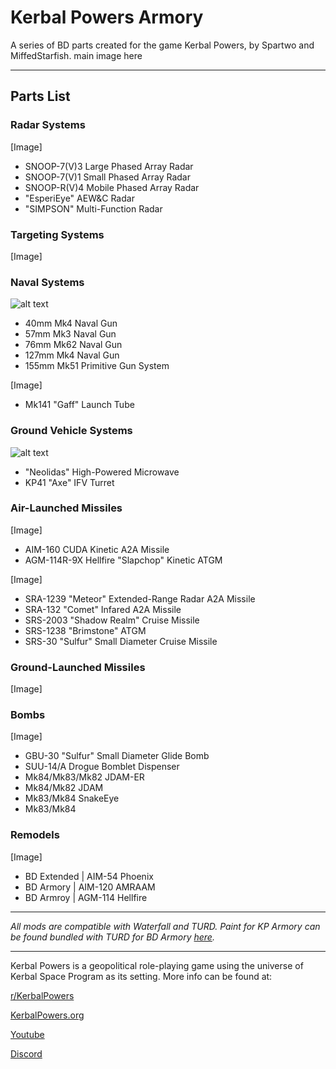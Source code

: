 # Kerbal Powers Armory
A series of BD parts created for the game Kerbal Powers, by Spartwo and MiffedStarfish.
main image here

-------------------------------------------------------
## Parts List

### Radar Systems
[Image]
* SNOOP-7(V)3 Large Phased Array Radar
* SNOOP-7(V)1 Small Phased Array Radar
* SNOOP-R(V)4 Mobile Phased Array Radar
* "EsperiEye" AEW&C Radar
* "SIMPSON" Multi-Function Radar
  
### Targeting Systems
[Image]

### Naval Systems
![alt text](https://wiki.kerbalpowers.org/images/e/ec/KP_Armory_2.png)
* 40mm Mk4 Naval Gun
* 57mm Mk3 Naval Gun
* 76mm Mk62 Naval Gun
* 127mm Mk4 Naval Gun
* 155mm Mk51 Primitive Gun System
  
[Image]
* Mk141 "Gaff" Launch Tube

### Ground Vehicle Systems
![alt text](https://wiki.kerbalpowers.org/images/f/f6/KP_Armory.png)
* "Neolidas" High-Powered Microwave
* KP41 "Axe" IFV Turret
  
### Air-Launched Missiles
[Image]
* AIM-160 CUDA Kinetic A2A Missile
* AGM-114R-9X Hellfire "Slapchop" Kinetic ATGM
  
[Image]
* SRA-1239 "Meteor" Extended-Range Radar A2A Missile
* SRA-132 "Comet" Infared A2A Missile
* SRS-2003 "Shadow Realm" Cruise Missile
* SRS-1238 "Brimstone" ATGM
* SRS-30 "Sulfur" Small Diameter Cruise Missile

### Ground-Launched Missiles
[Image]
 
### Bombs
[Image]
* GBU-30 "Sulfur" Small Diameter Glide Bomb
* SUU-14/A Drogue Bomblet Dispenser
* Mk84/Mk83/Mk82 JDAM-ER
* Mk84/Mk82 JDAM
* Mk83/Mk84 SnakeEye
* Mk83/Mk84 

### Remodels
[Image]
* BD Extended | AIM-54 Phoenix
* BD Armory | AIM-120 AMRAAM
* BD Armroy | AGM-114 Hellfire
-------------------------------------------------------

*All mods are compatible with Waterfall and TURD. Paint for KP Armory can be found bundled with TURD for BD Armory  [here](https://github.com/Spartwo/TURD-BDArmory).*


-------------------------------------------------------

Kerbal Powers is a geopolitical role-playing game using the universe of Kerbal Space Program as its setting. More info can be found at:

[r/KerbalPowers](https://old.reddit.com/r/KerbalPowers/)

[KerbalPowers.org](https://wiki.kerbalpowers.org/)

[Youtube](https://www.youtube.com/@KerbalPowers)

[Discord](https://discord.gg/ujB29GKx3C)

